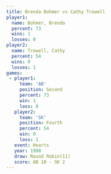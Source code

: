 ```yaml
---
title: Brenda Bohmer vs Cathy Trowell
player1:              
  name: Bohmer, Brenda
  percent: 73         
  wins: 1             
  losses: 0           
player2:              
  name: Trowell, Cathy
  percent: 54         
  wins: 0             
  losses: 1           
games:
 - player1:          
     team: 'AB'      
     position: Second
     percent: 73     
     win: 1          
     loss: 0         
   player2:          
     team: 'SK'      
     position: Fourth
     percent: 54     
     win: 0          
     loss: 1         
   event: Hearts        
   year: 1998           
   draw: Round Robin(11)
   score: AB 10 - SK 2  
---
```

